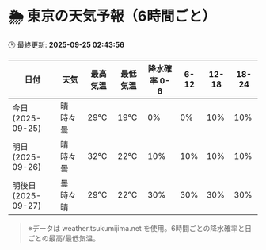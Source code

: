 # 🌦️ 東京の天気予報（6時間ごと）

🕒 最終更新: **2025-09-25 02:43:56**

| 日付 | 天気 | 最高気温 | 最低気温 | 降水確率 0-6 | 6-12 | 12-18 | 18-24 |
|------|------|----------|----------|------------|------|------|------|
| 今日 (2025-09-25) | 晴時々曇 | 29℃ | 19℃ | 0% | 0% | 10% | 10% |
| 明日 (2025-09-26) | 晴時々曇 | 32℃ | 22℃ | 10% | 10% | 10% | 10% |
| 明後日 (2025-09-27) | 曇時々晴 | 29℃ | 22℃ | 30% | 30% | 30% | 30% |

> ※データは weather.tsukumijima.net を使用。6時間ごとの降水確率と日ごとの最高/最低気温。